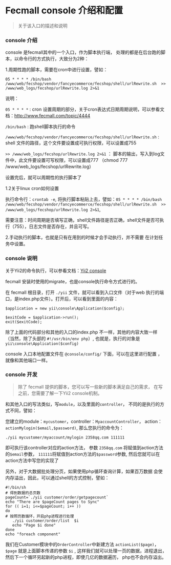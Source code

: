 Fecmall console 介绍和配置
=========================

> 关于该入口的描述和说明


### console 介绍

console 是fecmall其中的一个入口，作为脚本执行端，
处理的都是在后台跑的脚本，以命令行的方式执行，大致分为2种：

1.周期性跑的脚本，需要在cron中进行设置，譬如：

```
05 * * * * /bin/bash /www/web/fecshop/vendor/fancyecommerce/fecshop/shell/urlRewrite.sh  >> /www/web_logs/fecshop/urlRewrite.log 2>&1
```

说明：

`05 * * * *` : cron 设置周期的部分，关于cron表达式日期周期说明，可以参看文档：http://www.fecmall.com/topic/4444

`/bin/bash` : 跑shell脚本执行的命令

`/www/web/fecshop/vendor/fancyecommerce/fecshop/shell/urlRewrite.sh` : shell 文件的路径，这个文件要设置成可执行权限，可以设置成755

`>> /www/web_logs/fecshop/urlRewrite.log 2>&1` ：  脚本的输出，写入到log文件中，此文件要设置可写权限，可以设置成777  （chmod 777 /www/web_logs/fecshop/urlRewrite.log）

设置完后，就可以周期性的执行脚本了


1.2关于linux cron如何设置

执行命令行：`crontab -e`, 将执行脚本粘贴上去，譬如：`05 * * * * /bin/bash /www/web/fecshop/vendor/fancyecommerce/fecshop/shell/urlRewrite.sh  >> /www/web_logs/fecshop/urlRewrite.log 2>&1`,

需要注意：时间周期是否填写正确，shell文件路径是否正确，shell文件是否可执行（755），日志文件是否存在，并且可写。



2.手动执行的脚本，也就是只有在用到的时候才会手动执行，并不需要
在计划任务中设置。

### console 说明

关于Yii2的命令执行，可以参看文档：[Yii2 console](http://www.yiichina.com/doc/guide/2.0/tutorial-console)

fecmall 安装时使用的migrate，也是console执行命令方式进行的。

在 fecmall 根目录，打开 `./yii` 文件，就可以看到入口文件（对于web
执行的端口，是index.php文件）。打开后，可以看到里面的内容：

```
$application = new yii\console\Application($config);

$exitCode = $application->run();
exit($exitCode);
```

除了上面的代码部分和其他的入口的index.php 不一样，其他的内容大致一样
（当然，除了头部的 `#!/usr/bin/env php`）,
也就是，执行的对象是`yii\console\Application($config)`

console 入口本地配置文件在 `@console/config/` 下面，可以在这里进行配置
，就像和其他端口一样。

### console 开发

> 除了 fecmall 提供的脚本，您可以写一些新的脚本满足自己的需求，
> 在写之前，您需要了解一下Yii2 console机制。

和其他入口的写法类似，写`module`，以及里面的`controller`，
不同的是执行的方式不同，譬如：

您建立的module：`mycustomer`，controller：`MyaccountController`，
action：`actionMylogin($email,$password)`,
那么您执行的命令为：

```
./yii mycustomer/myaccount/mylogin 2358qq.com 111111
```

即可执行该controller对应的action方法，
参数 `2358qq.com` 将赋值到action方法的`$email`参数，
`111111`将赋值到action方法的`$password`参数,
然后您就可以在action方法中写您的实现了


另外，对于大数据批处理分页，如果使用php循环查询计算，如果百万数据
会使内存溢出，因此，可以通过shell的方式控制，譬如：

```
#!/bin/sh
# 得到数据的总页数
pageCount=`./yii customer/order/getpagecount`
echo "There are $pageCount pages to Sync"
for (( i=1; i<=$pageCount; i++ ))
do
# 按照页数循环，开启php进程进行处理
   ./yii customer/order/list  $i   
   echo "Page $i done"
done
echo "foreach component"

```

我们在Customer模块中的`OrderController`中新建方法
`actionList($page)`，`$page` 就是上面脚本传递的参数 `$i` ,
这样我们就可以处理一页的数据，进程退出，
然后下一个循环另起新的php进程，即使几亿的数据遍历，
php也不会内存溢出。















